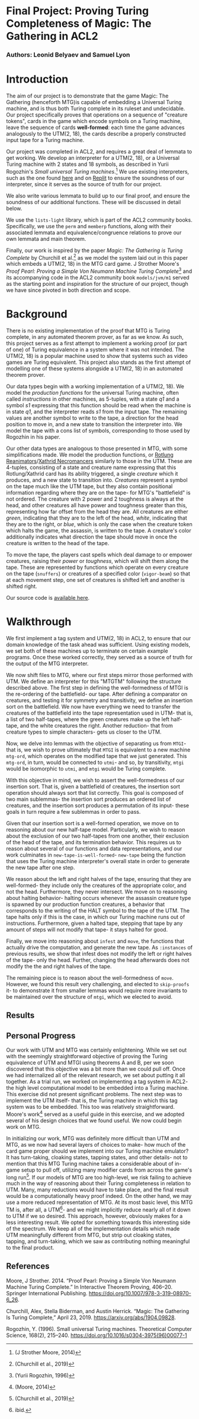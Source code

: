 # Final Project: Proving Turing Completeness of Magic: The Gathering in ACL2
### Authors: Leonid Belyaev and Samuel Lyon

# Introduction
The aim of our project is to demonstrate that the game Magic: The Gathering (henceforth MTG)is capable of embedding a Universal Turing machine, and is thus both Turing complete in its ruleset and undecidable. Our project specifically proves that operations on a sequence of "creature tokens", cards in the game which encode symbols on a Turing machine, leave the sequence of cards **well-formed**: each time the game advances analogously to the UTM(2, 18), the cards describe a properly constructed input tape for a Turing machine.

Our project was completed in ACL2, and requires a great deal of lemmata to get working. We develop an interpreter for a UTM(2, 18), or a Universal Turing machine with 2 states and 18 symbols, as described in Yurii Rogozhin's *Small universal Turing machines*.[^1] We use existing interpreters, such as the one found [here](http://www.nearly42.org/misc/tm/tm.html) and on [Replit](https://repl.it/@Quantumplation/UTM218) to ensure the soundness of our interpreter, since it serves as the source of truth for our project.

We also write various lemmata to build up to our final proof, and ensure the soundness of our additional functions. These will be discussed in detail below.

We use the `lists-light` library, which is part of the ACL2 community books. Specifically, we use the `perm` and `memberp` functions, along with their associated lemmata and equivalence/congruence relations to prove our own lemmata and main theorem.

Finally, our work is inspired by the paper *Magic: The Gathering is Turing Complete* by Churchill et al.[^2] as we model the system laid out in this paper which embeds a UTM(2, 18) in the MTG card game. J Strother Moore's *Proof Pearl: Proving a Simple Von Neumann Machine Turing Complete*[^3] and its accompanying code in the ACL2 community book `models/jvm/m1` served as the starting point and inspiration for the structure of our project, though we have since pivoted in both direction and scope.

[^1]: (J Strother Moore, 2014)
[^2]: (Churchill et al., 2019)
[^3]:(Yurii Rogozhin, 1996)

# Background

There is no existing implementation of the proof that MTG is Turing complete, in any automated theorem prover, as far as we know. As such, this project serves as a first attempt to implement a working proof (or part of one) of Turing equivalence in a system where it was not intended. The UTM(2, 18) is a popular machine used to show that systems such as video games are Turing equivalent. This project also stands as the first attempt of modelling one of these systems alongside a UTM(2, 18) in an automated theorem prover. 

Our data types begin with a working implementation of a UTM(2, 18). We model the *production functions* for the universal Turing machine, often called *instructions* in other machines, as 5-tuples, with a state *q1* and a symbol *s1* expressing that this function should be read when the machine is in state *q1*, and the interpreter reads *s1* from the input tape. The remaining values are another symbol to write to the tape, a direction for the head position to move in, and a new state to transition the interpreter into. We model the tape with a cons list of symbols, corresponding to those used by Rogozhin in his paper.

Our other data types are analogous to those presented in MTG, with some simplifications made. We model the production functions, or [Rotlung Reanimators](https://scryfall.com/card/ons/164/rotlung-reanimator)/[Xathrid Necromancers](https://scryfall.com/card/c20/141/xathrid-necromancer) similarly to those in the UTM. These are 4-tuples, consisting of a state and creature name expressing that this Rotlung/Xathrid card has its ability triggered, a single *creature* which it produces, and a new state to transition into. *Creatures* represent a symbol on the tape much like the UTM tape, but they also contain positional information regarding where they are on the tape- for MTG's "battlefield" is not ordered. The creature with 2 power and 2 toughness is always at the head, and other creatures all have power and toughness greater than this, representing how far offset from the head they are. All creatures are either *green*, indicating that they are to the left of the head, *white*, indicating that they are to the right, or *blue*, which is only the case when the creature token which halts the game, the assassin, is written to the tape. A creature's color additionally indicates what direction the tape should move in once the creature is written to the head of the tape.

To move the tape, the players cast spells which deal damage to or empower creatures, raising their *power* or *toughness*, which will shift them along the tape. These are represented by functions which operate on every creature on the tape (`snuffers`) or creatures of a specified color (`vigor-beam`) so that at each movement step, one set of creatures is shifted left and another is shifted right.

Our source code is [available here](https://github.com/soulwa/mtg-tm).

# Walkthrough

We first implement a tag system and UTM(2, 18) in ACL2, to ensure that our domain knowledge of the task ahead was sufficient. Using existing models, we set both of these machines up to terminate on certain example programs. Once these worked correctly, they served as a source of truth for the output of the MTG interpreter.

We now shift files to MTG, where our first steps mirror those performed with UTM. We define an interpreter for this "MTGTM" following the structure described above. The first step in defining the well-formedness of MTGI is the re-ordering of the battlefield- our tape. After defining a comparator on creatures, and testing it for symmetry and transitivity, we define an insertion sort on the battlefield. We now have everything we need to transfer the creatures of the battlefield into the tape representation used in UTM- that is, a list of two half-tapes, where the green creatures make up the left half-tape, and the white creatures the right. Another reduction- that from creature types to simple characters- gets us closer to the UTM. 

Now, we delve into lemmas with the objective of separating us from `MTGI`- that is, we wish to prove ultimately that `MTGI` is equivalent to a new machine `mtg-ord`, which operates on the modified tape that we just generated. This `mtg-ord`, in turn, would be connected to `utmi`- and so, by transitivity, `mtgi` would be isomorphic to `utmi`, and `mtgi` would be Turing complete.

With this objective in mind, we wish to assert the well-formedness of our insertion sort. That is, given a battlefield of creatures, the insertion sort operation should always sort that list correctly. This goal is composed of two main sublemmas- the insertion sort produces an ordered list of creatures, and the insertion sort produces a permutation of its input- these goals in turn require a few sublemmas in order to pass. 

Given that our insertion sort is a well-formed operation, we move on to reasoning about our new half-tape model. Particularly, we wish to reason about the exclusion of our two half-tapes from one another, their exclusion of the head of the tape, and its termination behavior. This requires us to reason about several of our functions and data representations, and our work culminates in `new-tape-is-well-formed`- `new-tape` being the function that uses the Turing machine interpreter's overall state in order to generate the new tape after one step. 

We reason about the left and right halves of the tape, ensuring that they are well-formed- they include only the creatures of the appropriate color, and not the head. Furthermore, they never intersect. We move on to reasoning about halting behavior- halting occurs whenever the assassin creature type is spawned by our production function creatures, a behavior that corresponds to the writing of the HALT symbol to the tape of the UTM. The tape halts only if this is the case, in which our Turing machine runs out of instructions. Furthermore, given a halted tape, stepping that tape by any amount of steps will not modify that tape- it stays halted for good.

Finally, we move into reasoning about `infest` and `move`, the functions that actually drive the computation, and generate the new tape. As `:instances` of previous results, we show that infest does not modify the left or right halves of the tape- only the head. Further, changing the head afterwards does not modify the the and right halves of the tape.

The remaining piece is to reason about the well-formedness of `move`. However, we found this result very challenging, and elected to `skip-proofs` it- to demonstrate it from smaller lemmas would require more invariants to be maintained over the structure of `mtgi`, which we elected to avoid.





## Results

## Personal Progress

Our work with UTM and MTG was certainly enlightening. While we set out with the seemingly straightforward objective of proving the Turing equivalence of UTM and MTGI using theorems A and B, per  we soon discovered that this objective was a bit more than we could pull off. Once we had internalized all of the relevant research, we set about putting it all together. As a trial run, we worked on implementing a tag system in ACL2- the high level computational model to be embedded into a Turing machine. This exercise did not present significant problems. The next step was to implement the UTM itself- that is, the Turing machine in which this tag system was to be embedded. This too was relatively straightforward. Moore's work[^4] served as a useful guide in this exercise, and we adopted several of his design choices that we found useful. We now could begin work on MTG.

In initializing our work, MTG was definitely more difficult than UTM and MTG, as we now had several layers of choices to make- how much of the card game proper should we implement into our Turing machine emulator? It has turn-taking, cloaking states, tapping states, and other details- not to mention that this MTG Turing machine takes a considerable about of in-game setup to pull off, utilizing many modifier cards from across the game's long run[^5]. If our models of MTG are too high-level, we risk failing to achieve much in the way of reasoning about their Turing completeness in relation to UTM. Many, many reductions would have to take place, and the final result would be a computationally heavy proof indeed. On the other hand, we may use a more reduced representation of MTG. At its most basic level, this MTG TM is, after all, a UTM[^6]- and we might implicitly reduce nearly all of it down to UTM if we so desired. This approach, however, obviously makes for a less interesting result. We opted for something towards this interesting side of the spectrum. We keep all of the implementation details which made UTM meaningfully different from MTG, but strip out cloaking states, tapping, and turn-taking, which we saw as contributing nothing meaningful to the final product. 

[^4]: (Moore, 2014)
[^5]:(Churchill et al., 2019)
[^6]: ibid.



## References

Moore, J Strother. 2014. “Proof Pearl: Proving a Simple Von Neumann  Machine Turing Complete.” In Interactive Theorem Proving, 406–20.  Springer International Publishing.  https://doi.org/10.1007/978-3-319-08970-6_26.

Churchill, Alex, Stella Biderman, and Austin Herrick. “Magic: The Gathering Is Turing Complete,” April 23, 2019. https://arxiv.org/abs/1904.09828. 

Rogozhin, Y. (1996). Small universal Turing machines. Theoretical  Computer Science, 168(2), 215–240.  https://doi.org/10.1016/s0304-3975(96)00077-1



